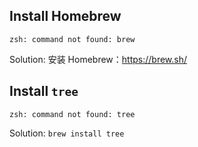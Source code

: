 
## Install Homebrew
```shell
zsh: command not found: brew
```
Solution: 安装 Homebrew：https://brew.sh/


## Install `tree`
```
zsh: command not found: tree
```
Solution: `brew install tree`